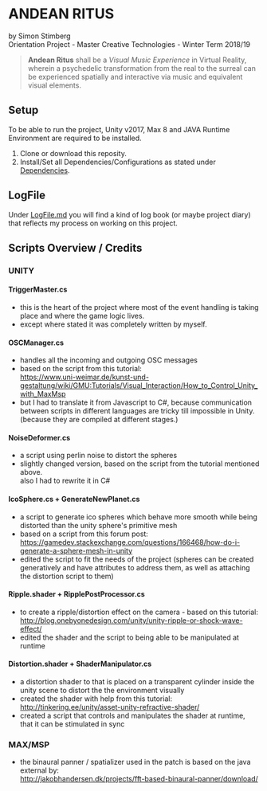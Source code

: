 # ANDEAN RITUS
by Simon Stimberg  
Orientation Project - Master Creative Technologies - Winter Term 2018/19


> **Andean Ritus** shall be a *Visual Music Experience* in Virtual Reality, wherein a psychedelic transformation from the real to the surreal can be experienced spatially and interactive via music and equivalent visual elements.




## Setup
To be able to run the project, Unity v2017, Max 8 and JAVA Runtime Environment are required to be installed.  
1. Clone or download this reposity.
2. Install/Set all Dependencies/Configurations as stated under [Dependencies](Dependencies/README.md).


## LogFile
Under [LogFile.md](LogFile.md) you will find a kind of log book (or maybe project diary) that reflects my process on working on this project.

## Scripts Overview / Credits

### UNITY

#### TriggerMaster.cs
* this is the heart of the project where most of the event handling is taking place and where the game logic lives.  
*  except where stated it was completely written by myself. 

#### OSCManager.cs
* handles all the incoming and outgoing OSC messages  
* based on the script from this tutorial:  
  https://www.uni-weimar.de/kunst-und-gestaltung/wiki/GMU:Tutorials/Visual_Interaction/How_to_Control_Unity_with_MaxMsp  
* but I had to translate it from Javascript to C#, because communication between scripts in different languages are tricky till impossible in Unity. (because they are compiled at different stages.)  

#### NoiseDeformer.cs
* a script using perlin noise to distort the spheres  
* slightly changed version, based on the script from the tutorial mentioned above.  
  also I had to rewrite it in C#

#### IcoSphere.cs + GenerateNewPlanet.cs
* a script to generate ico spheres which behave more smooth while being distorted than the unity sphere's primitive mesh  
* based on a script from this forum post:  
  https://gamedev.stackexchange.com/questions/166468/how-do-i-generate-a-sphere-mesh-in-unity  
* edited the script to fit the needs of the project (spheres can be created generatively and have attributes to address them, as well as attaching the distortion script to them)

#### Ripple.shader + RipplePostProcessor.cs
* to create a ripple/distortion effect on the camera - based on this tutorial:  
  http://blog.onebyonedesign.com/unity/unity-ripple-or-shock-wave-effect/  
* edited the shader and the script to being able to be manipulated at runtime

#### Distortion.shader + ShaderManipulator.cs
* a distortion shader to that is placed on a transparent cylinder inside the unity scene to distort the the environment visually  
* created the shader with help from this tutorial:  
  http://tinkering.ee/unity/asset-unity-refractive-shader/  
* created a script that controls and manipulates the shader at runtime, that it can be stimulated in sync

### MAX/MSP
* the binaural panner / spatializer used in the patch is based on the java external by:  
  http://jakobhandersen.dk/projects/fft-based-binaural-panner/download/